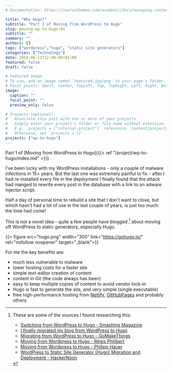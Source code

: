 ```yaml
---
# Documentation: https://sourcethemes.com/academic/docs/managing-content/

title: "Why Hugo?"
subtitle: "Part 1 of Moving from WordPress to Hugo"
slug: moving-wp-to-hugo-01
subtitle: ""
summary: ""
authors: []
tags: ["wordpress","hugo", "static site generators"]
categories: ["Technology"]
date: 2019-06-11T12:00:00+01:00
featured: false
draft: false

# Featured image
# To use, add an image named `featured.jpg/png` to your page's folder.
# Focal points: Smart, Center, TopLeft, Top, TopRight, Left, Right, BottomLeft, Bottom, BottomRight.
image:
  caption: ""
  focal_point: ""
  preview_only: false

# Projects (optional).
#   Associate this post with one or more of your projects.
#   Simply enter your project's folder or file name without extension.
#   E.g. `projects = ["internal-project"]` references `content/project/deep-learning/index.md`.
#   Otherwise, set `projects = []`.
projects: ["wp-to-hugo"]
---
```


Part 1 of [Moving from WordPress to Hugo]({{< ref "/project/wp-to-hugo/index.md" >}})

I've been lucky with my WordPress installations - only a couple of malware infections in 15+ years. But the last one was extremely painful to fix - after I had re-installed every file in the deployment I finally found that the attack had manged to rewrite every post in the database with a link to an adware injector script.

Half a day of personal time to rebuild a site that I don't want to close, but which hasn't had a lot of use in the last couple of years, is just too much: the time had come!

This is not a novel idea - quite a few people have blogged [^1] about moving off WordPress to static generators, especially Hugo.  

 {{< figure src="hugo.png" width="300" link="https://gohugo.io/" rel="nofollow noopener" target="_blank">}}

For me the key benefits are:

* much less vulnerable to malware
* lower hosting costs for a faster site
* simple text-editor creation of content
* content in Git (the code always has been)
* easy to keep multiple copies of content to avoid vendor lock-in
* Hugo is fast to generate the site, and very simple (single executable)
* free high-performance hosting from [Netlify](https://www.netlify.com/), [GitHubPages](https://pages.github.com/) and probably others

[^1]: These are some of the sources I found researching this:
    
    * [Switching from WordPress to Hugo - Smashing Magazine](https://www.smashingmagazine.com/2019/05/switch-wordpress-hugo/)
    * [I finally migrated my blog from WordPress to Hugo](https://julienrenaux.fr/2019/02/14/from-wordpress-to-hugo/)
    * [Migrating from WordPress to Hugo - GoMakeThings](https://gomakethings.com/migrating-from-wordpress-to-hugo/)
    * [Moving from Wordpress to Hugo - R&eacute;gis Philibert](https://regisphilibert.com/blog/2019/01/from-wordpress-to-hugo-a-mindset-transition/)
    * [Moving from Wordpress to Hugo - Philipp Hauer](https://phauer.com/2017/moving-wordpress-hugo/)
    * [WordPress to Static Site Generator (Hugo) Migration and Deployment - HackerNoon](https://hackernoon.com/wordpress-to-static-site-generator-hugo-migration-and-deployment-788a69b93e66)



